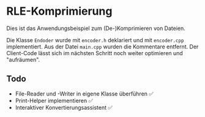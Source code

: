 # RLE-Komprimierung

Dies ist das Anwendungsbeispiel zum (De-)Komprimieren von Dateien.

Die Klasse ``Endoder`` wurde mit ``encoder.h`` deklariert und mit ``encoder.cpp``
implementiert. Aus der Datei ``main.cpp`` wurden die Kommentare entfernt. Der Client-Code
lässt sich im nächsten Schritt noch weiter optimieren und "aufräumen".

## Todo

- File-Reader und -Writer in eigene Klasse überführen ✅
- Print-Helper implementieren ✅
- Interaktiver Konvertierungsassistent ✅